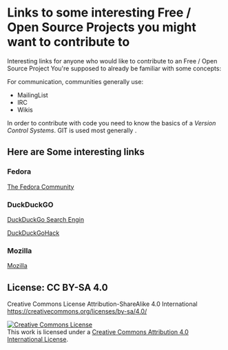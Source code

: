 # Links to some interesting Free / Open Source Projects you might want to contribute to

Interesting links for anyone who would like to contribute to an Free / Open Source Project
You're supposed to already be familiar with some concepts:

For communication, communities generally use:
* MailingList
* IRC
* Wikis

In order to contribute with code you need to know the basics of a *Version Control Systems*. GIT is used most generally .

## Here are Some interesting links

### Fedora
[The Fedora Community](https://fedoraproject.org/wiki/Join)


### DuckDuckGO
[DuckDuckGo Search Engin](https://github.com/duckduckgo/duckduckgo/wiki)

[DuckDuckGoHack](http://docs.duckduckhack.com/)


### Mozilla

[Mozilla](https://www.mozilla.org/en-US/contribute/signup/)



## License: CC BY-SA 4.0

Creative Commons License Attribution-ShareAlike 4.0 International
https://creativecommons.org/licenses/by-sa/4.0/

<a rel="license" href="http://creativecommons.org/licenses/by/4.0/"><img alt="Creative Commons License" style="border-width:0" src="https://i.creativecommons.org/l/by/4.0/88x31.png" /></a><br />This work is licensed under a <a rel="license" href="http://creativecommons.org/licenses/by/4.0/">Creative Commons Attribution 4.0 International License</a>.
